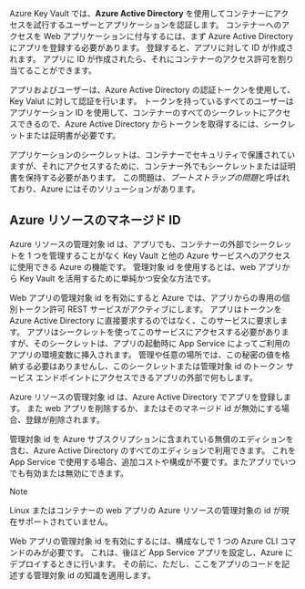 Azure Key Vault では、**Azure Active Directory** を使用してコンテナーにアクセスを試行するユーザーとアプリケーションを認証します。 コンテナーへのアクセスを Web アプリケーションに付与するには、まず Azure Active Directory にアプリを登録する必要があります。 登録すると、アプリに対して ID が作成されます。 アプリに ID が作成されたら、それにコンテナーのアクセス許可を割り当てることができます。

アプリおよびユーザーは、Azure Active Directory の認証トークンを使用して、Key Valut に対して認証を行います。 トークンを持っているすべてのユーザーはアプリケーション ID を使用して、コンテナーのすべてのシークレットにアクセスできるので、Azure Active Directory からトークンを取得するには、シークレットまたは証明書が必要です。

アプリケーションのシークレットは、コンテナーでセキュリティで保護されていますが、それにアクセスするために、コンテナー外でもシークレットまたは証明書を保持する必要があります。 この問題は、*ブートストラップの問題*と呼ばれており、Azure にはそのソリューションがあります。

## <a name="managed-identities-for-azure-resources"></a>Azure リソースのマネージド ID

Azure リソースの管理対象 id は、アプリでも、コンテナーの外部でシークレットを 1 つを管理することがなく Key Vault と他の Azure サービスへのアクセスに使用できる Azure の機能です。 管理対象 id を使用するとは、web アプリから Key Vault を活用するために単純かつ安全な方法です。

Web アプリの管理対象 id を有効にすると Azure では、アプリからの専用の個別トークン許可 REST サービスがアクティブにします。 アプリはトークンを Azure Active Directory に直接要求するのではなく、このサービスに要求します。 アプリはシークレットを使ってこのサービスにアクセスする必要がありますが、そのシークレットは、アプリの起動時に App Service によってご利用のアプリの環境変数に挿入されます。 管理や任意の場所では、この秘密の値を格納する必要はありませんし、このシークレットまたは管理対象 id のトークン サービス エンドポイントにアクセスできるアプリの外部で何もします。

Azure リソースの管理対象 id は、Azure Active Directory でアプリを登録します。 また web アプリを削除するか、またはそのマネージド id が無効にする場合、登録が削除されます。

管理対象 id を Azure サブスクリプションに含まれている無償のエディションを含む、Azure Active Directory のすべてのエディションで利用できます。 これを App Service で使用する場合、追加コストや構成が不要です。またアプリでいつでも有効または無効にできます。

> [!NOTE]
> Linux またはコンテナーの web アプリの Azure リソースの管理対象の id が現在サポートされていません。

Web アプリの管理対象 id を有効にするには、構成なしで 1 つの Azure CLI コマンドのみが必要です。 これは、後ほど App Service アプリを設定し、Azure にデプロイするときに行います。 その前に、ただし、ここをアプリのコードを記述する管理対象 id の知識を適用します。